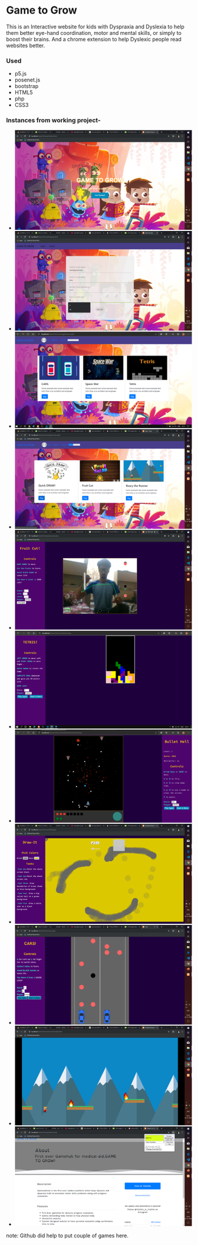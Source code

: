 # Game to Grow
This is an Interactive website for kids with Dyspraxia and Dyslexia to help them better eye-hand coordination, motor and mental skills, or simply to boost their brains.
And a chrome extension to help Dyslexic people read websites better.
### Used
- p5.js
- posenet.js
- bootstrap
- HTML5
- php
- CSS3
### Instances from working project-
- ![index page](/ss/s1.png)
- ![index page](/ss/s4.png)
- ![index page](/ss/s3.png)
- ![index page](/ss/s5.png)
- ![index page](/ss/s0.png)
- ![index page](/ss/s11.png)
- ![index page](/ss/s10.png)
- ![index page](/ss/s6.png)
- ![index page](/ss/s7.png)
- ![index page](/ss/s8.png)
- ![index page](/ss/s12.png)

note: Github did help to put couple of games here.
